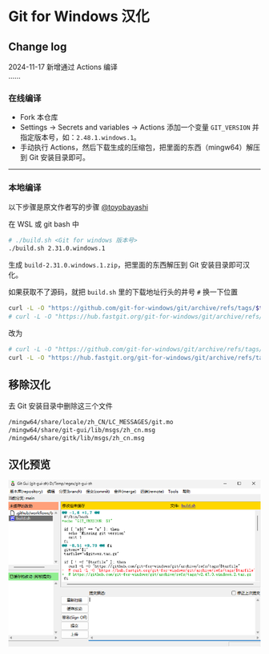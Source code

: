 # Git for Windows 汉化

## Change log
2024-11-17 新增通过 Actions 编译<br>
......

### 在线编译
- Fork 本仓库
- Settings -> Secrets and variables -> Actions 添加一个变量 `GIT_VERSION` 并指定版本号，如：`2.48.1.windows.1`。
- 手动执行 Actions，然后下载生成的压缩包，把里面的东西（mingw64）解压到 Git 安装目录即可。

<hr>

### 本地编译

以下步骤是原文作者写的步骤 [@toyobayashi](https://github.com/toyobayashi/git-zh)

在 WSL 或 git bash 中

```bash
# ./build.sh <Git for windows 版本号>
./build.sh 2.31.0.windows.1
```

生成 `build-2.31.0.windows.1.zip`，把里面的东西解压到 Git 安装目录即可汉化。

如果获取不了源码，就把 `build.sh` 里的下载地址行头的井号 `#` 换一下位置

``` bash
curl -L -O "https://github.com/git-for-windows/git/archive/refs/tags/$tarfile"
# curl -L -O "https://hub.fastgit.org/git-for-windows/git/archive/refs/tags/$tarfile"
```

改为

``` bash
# curl -L -O "https://github.com/git-for-windows/git/archive/refs/tags/$tarfile"
curl -L -O "https://hub.fastgit.org/git-for-windows/git/archive/refs/tags/$tarfile"
```

## 移除汉化

去 Git 安装目录中删除这三个文件

```
/mingw64/share/locale/zh_CN/LC_MESSAGES/git.mo
/mingw64/share/git-gui/lib/msgs/zh_cn.msg
/mingw64/share/gitk/lib/msgs/zh_cn.msg
```

## 汉化预览

![](Snipaste_2024-11-17.png)
